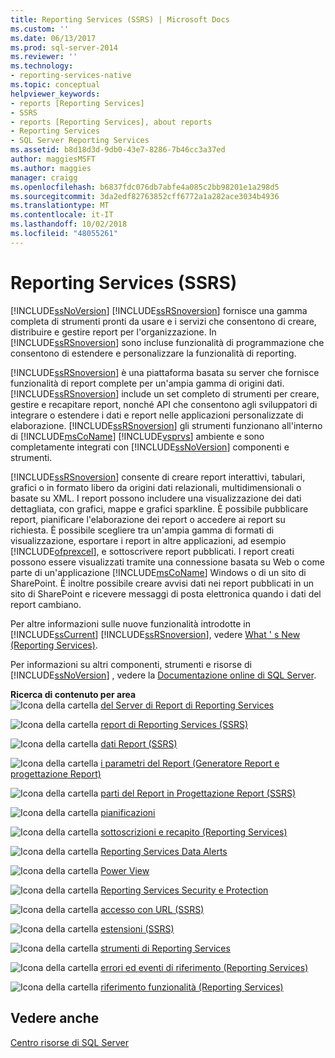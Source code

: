 ```yaml
---
title: Reporting Services (SSRS) | Microsoft Docs
ms.custom: ''
ms.date: 06/13/2017
ms.prod: sql-server-2014
ms.reviewer: ''
ms.technology:
- reporting-services-native
ms.topic: conceptual
helpviewer_keywords:
- reports [Reporting Services]
- SSRS
- reports [Reporting Services], about reports
- Reporting Services
- SQL Server Reporting Services
ms.assetid: b8d18d3d-9db0-43e7-8286-7b46cc3a37ed
author: maggiesMSFT
ms.author: maggies
manager: craigg
ms.openlocfilehash: b6837fdc076db7abfe4a085c2bb98201e1a298d5
ms.sourcegitcommit: 3da2edf82763852cff6772a1a282ace3034b4936
ms.translationtype: MT
ms.contentlocale: it-IT
ms.lasthandoff: 10/02/2018
ms.locfileid: "48055261"
---
```

# <a name="reporting-services-ssrs"></a>Reporting Services (SSRS)
  [!INCLUDE[ssNoVersion](../includes/ssnoversion-md.md)] [!INCLUDE[ssRSnoversion](../includes/ssrsnoversion-md.md)] fornisce una gamma completa di strumenti pronti da usare e i servizi che consentono di creare, distribuire e gestire report per l'organizzazione. In [!INCLUDE[ssRSnoversion](../includes/ssrsnoversion-md.md)] sono incluse funzionalità di programmazione che consentono di estendere e personalizzare la funzionalità di reporting.  
  
 [!INCLUDE[ssRSnoversion](../includes/ssrsnoversion-md.md)] è una piattaforma basata su server che fornisce funzionalità di report complete per un'ampia gamma di origini dati. [!INCLUDE[ssRSnoversion](../includes/ssrsnoversion-md.md)] include un set completo di strumenti per creare, gestire e recapitare report, nonché API che consentono agli sviluppatori di integrare o estendere i dati e report nelle applicazioni personalizzate di elaborazione. [!INCLUDE[ssRSnoversion](../includes/ssrsnoversion-md.md)] gli strumenti funzionano all'interno di [!INCLUDE[msCoName](../includes/msconame-md.md)] [!INCLUDE[vsprvs](../includes/vsprvs-md.md)] ambiente e sono completamente integrati con [!INCLUDE[ssNoVersion](../includes/ssnoversion-md.md)] componenti e strumenti.  
  
 [!INCLUDE[ssRSnoversion](../includes/ssrsnoversion-md.md)] consente di creare report interattivi, tabulari, grafici o in formato libero da origini dati relazionali, multidimensionali o basate su XML. I report possono includere una visualizzazione dei dati dettagliata, con grafici, mappe e grafici sparkline. È possibile pubblicare report, pianificare l'elaborazione dei report o accedere ai report su richiesta. È possibile scegliere tra un'ampia gamma di formati di visualizzazione, esportare i report in altre applicazioni, ad esempio [!INCLUDE[ofprexcel](../includes/ofprexcel-md.md)], e sottoscrivere report pubblicati. I report creati possono essere visualizzati tramite una connessione basata su Web o come parte di un'applicazione [!INCLUDE[msCoName](../includes/msconame-md.md)] Windows o di un sito di SharePoint. È inoltre possibile creare avvisi dati nei report pubblicati in un sito di SharePoint e ricevere messaggi di posta elettronica quando i dati del report cambiano.  
  
 Per altre informazioni sulle nuove funzionalità introdotte in [!INCLUDE[ssCurrent](../includes/sscurrent-md.md)] [!INCLUDE[ssRSnoversion](../includes/ssrsnoversion-md.md)], vedere [What ' s New &#40;Reporting Services&#41;](../../2014/reporting-services/what-s-new-reporting-services.md).  
  
 Per informazioni su altri componenti, strumenti e risorse di [!INCLUDE[ssNoVersion](../includes/ssnoversion-md.md)] , vedere la [Documentazione online di SQL Server](../2014-toc/books-online-for-sql-server-2014.md).  
  
 **Ricerca di contenuto per area**  
 ![Icona della cartella](media/hlp-16folder.gif "icona della cartella") [del Server di Report di Reporting Services](../../2014/reporting-services/reporting-services-report-server.md)  
  
 ![Icona della cartella](media/hlp-16folder.gif "icona della cartella") [report di Reporting Services &#40;SSRS&#41;](reports/reporting-services-reports-ssrs.md)  
  
 ![Icona della cartella](media/hlp-16folder.gif "icona della cartella") [dati Report &#40;SSRS&#41;](report-data/report-data-ssrs.md)  
  
 ![Icona della cartella](media/hlp-16folder.gif "icona della cartella") [i parametri del Report &#40;Generatore Report e progettazione Report&#41;](report-design/report-parameters-report-builder-and-report-designer.md)  
  
 ![Icona della cartella](media/hlp-16folder.gif "icona della cartella") [parti del Report in Progettazione Report &#40;SSRS&#41;](report-design/report-parts-in-report-designer-ssrs.md)  
  
 ![Icona della cartella](media/hlp-16folder.gif "icona della cartella") [pianificazioni](subscriptions/schedules.md)  
  
 ![Icona della cartella](media/hlp-16folder.gif "icona della cartella") [sottoscrizioni e recapito &#40;Reporting Services&#41;](subscriptions/subscriptions-and-delivery-reporting-services.md)  
  
 ![Icona della cartella](media/hlp-16folder.gif "icona della cartella") [Reporting Services Data Alerts](../ssms/agent/alerts.md)  
  
 ![Icona della cartella](media/hlp-16folder.gif "icona della cartella") [Power View](http://office.microsoft.com/excel-help/power-view-explore-visualize-and-present-your-data-HA102835634.aspx)  
  
 ![Icona della cartella](media/hlp-16folder.gif "icona della cartella") [Reporting Services Security e Protection](security/reporting-services-security-and-protection.md)  
  
 ![Icona della cartella](media/hlp-16folder.gif "icona della cartella") [accesso con URL &#40;SSRS&#41;](url-access-ssrs.md)  
  
 ![Icona della cartella](media/hlp-16folder.gif "icona della cartella") [estensioni &#40;SSRS&#41;](extensions-ssrs.md)  
  
 ![Icona della cartella](media/hlp-16folder.gif "icona della cartella") [strumenti di Reporting Services](tools/reporting-services-tools.md)  
  
 ![Icona della cartella](media/hlp-16folder.gif "icona della cartella") [errori ed eventi di riferimento &#40;Reporting Services&#41;](troubleshooting/errors-and-events-reference-reporting-services.md)  
  
 ![Icona della cartella](media/hlp-16folder.gif "icona della cartella") [riferimento funzionalità &#40;Reporting Services&#41;](feature-reference-reporting-services.md)  
  
## <a name="see-also"></a>Vedere anche  
 [Centro risorse di SQL Server](http://go.microsoft.com/fwlink/?linkID=219676)  
  
  
